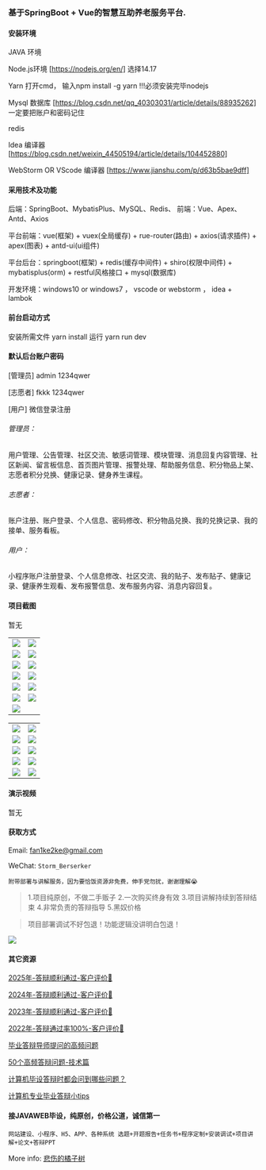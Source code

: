 ### 基于SpringBoot + Vue的智慧互助养老服务平台.

#### 安装环境

JAVA 环境 

Node.js环境 [https://nodejs.org/en/] 选择14.17

Yarn 打开cmd， 输入npm install -g yarn !!!必须安装完毕nodejs

Mysql 数据库 [https://blog.csdn.net/qq_40303031/article/details/88935262] 一定要把账户和密码记住

redis

Idea 编译器 [https://blog.csdn.net/weixin_44505194/article/details/104452880]

WebStorm OR VScode 编译器 [https://www.jianshu.com/p/d63b5bae9dff]

#### 采用技术及功能

后端：SpringBoot、MybatisPlus、MySQL、Redis、
前端：Vue、Apex、Antd、Axios

平台前端：vue(框架) + vuex(全局缓存) + rue-router(路由) + axios(请求插件) + apex(图表)  + antd-ui(ui组件)

平台后台：springboot(框架) + redis(缓存中间件) + shiro(权限中间件) + mybatisplus(orm) + restful风格接口 + mysql(数据库)

开发环境：windows10 or windows7 ， vscode or webstorm ， idea + lambok


#### 前台启动方式
安装所需文件 yarn install 
运行 yarn run dev

#### 默认后台账户密码
[管理员]
admin
1234qwer

[志愿者]
fkkk
1234qwer

[用户]
微信登录注册

###### 管理员：
用户管理、公告管理、社区交流、敏感词管理、模块管理、消息回复内容管理、社区新闻、留言板信息、首页图片管理、报警处理、帮助服务信息、积分物品上架、志愿者积分兑换、健康记录、健身养生课程。

###### 志愿者：
账户注册、账户登录、个人信息、密码修改、积分物品兑换、我的兑换记录、我的接单、服务看板。

###### 用户：
小程序账户注册登录、个人信息修改、社区交流、我的贴子、发布贴子、健康记录、健康养生观看、发布报警信息、发布服务内容、消息内容回复。

#### 项目截图
暂无

|  |  |
|---------------------|---------------------|
| ![](https://fank-bucket-oss.oss-cn-beijing.aliyuncs.com/img/b1bdf7c4-6c3b-4691-a679-b71f6afa2ca3.png) | ![](https://fank-bucket-oss.oss-cn-beijing.aliyuncs.com/img/66c89817-3c7b-4157-bd08-f04a5af93f9a.png) |
| ![](https://fank-bucket-oss.oss-cn-beijing.aliyuncs.com/img/afe5bf62-cd34-4d03-945a-fe884e4beadd.png) | ![](https://fank-bucket-oss.oss-cn-beijing.aliyuncs.com/img/61dc940f-b7eb-4dfd-8a3f-95cb74241ff8.png) |
| ![](https://fank-bucket-oss.oss-cn-beijing.aliyuncs.com/img/15961156-7f9c-4cbe-9b73-79584d1958b3.png) | ![](https://fank-bucket-oss.oss-cn-beijing.aliyuncs.com/img/25dabc3f-144b-4296-ae53-e08ab6d2db23.png) |
| ![](https://fank-bucket-oss.oss-cn-beijing.aliyuncs.com/img/c3e47bb5-a502-4e52-aabc-9d7085414ab9.png) | ![](https://fank-bucket-oss.oss-cn-beijing.aliyuncs.com/img/dd9c095e-5221-474d-a559-b67a6d48169a.png) |
| ![](https://fank-bucket-oss.oss-cn-beijing.aliyuncs.com/img/f7c45165-aa33-49d2-980e-e85a060b0f8b.png) | ![](https://fank-bucket-oss.oss-cn-beijing.aliyuncs.com/img/db4baa3f-b87b-493b-878c-317afaa45874.png) |
| ![](https://fank-bucket-oss.oss-cn-beijing.aliyuncs.com/img/ee107209-b7b3-4458-934f-b4ba09d900e2.png) | ![](https://fank-bucket-oss.oss-cn-beijing.aliyuncs.com/img/1d0326bb-7067-4dbc-9b90-f2a080592d90.png) |
| ![](https://fank-bucket-oss.oss-cn-beijing.aliyuncs.com/img/2ab6ce7e-c9ee-420f-a90f-b9c758b2467e.png) |  |

|  |  |
|---------------------|---------------------|
| ![](https://fank-bucket-oss.oss-cn-beijing.aliyuncs.com/img/10c58a27-df59-4cd1-ba88-cf0c4d078624.png) | ![](https://fank-bucket-oss.oss-cn-beijing.aliyuncs.com/img/2ecb2ca5-c753-4e06-babc-b044539d5c98.png) |
| ![](https://fank-bucket-oss.oss-cn-beijing.aliyuncs.com/img/9e27bfc5-70c3-4e20-9106-bd57719506c2.png) | ![](https://fank-bucket-oss.oss-cn-beijing.aliyuncs.com/img/1b8914cd-8f68-4fcd-aa32-5a3a245a4c88.png) |
| ![](https://fank-bucket-oss.oss-cn-beijing.aliyuncs.com/img/7f865e86-86b8-426b-8382-ddca7605c2fa.png) | ![](https://fank-bucket-oss.oss-cn-beijing.aliyuncs.com/img/fd1696fc-b26a-4bd2-a370-fbb5fb45c36d.png) |
| ![](https://fank-bucket-oss.oss-cn-beijing.aliyuncs.com/img/7c496848-0a06-4b2a-9887-8ffe6dff63e8.png) | ![](https://fank-bucket-oss.oss-cn-beijing.aliyuncs.com/img/da8d73d2-b47f-487d-9ef7-2b993733d5c5.png) |
| ![](https://fank-bucket-oss.oss-cn-beijing.aliyuncs.com/img/3d3dc80a-2bae-4130-979b-c4ee9fce1a61.png) | ![](https://fank-bucket-oss.oss-cn-beijing.aliyuncs.com/img/bbe48ae1-cc2b-4c77-9b50-14fa6bcee3e3.png) |

#### 演示视频

暂无

#### 获取方式

Email: fan1ke2ke@gmail.com

WeChat: `Storm_Berserker`

`附带部署与讲解服务，因为要恰饭资源非免费，伸手党勿扰，谢谢理解😭`

> 1.项目纯原创，不做二手贩子 2.一次购买终身有效 3.项目讲解持续到答辩结束 4.非常负责的答辩指导 5.黑奴价格

> 项目部署调试不好包退！功能逻辑没讲明白包退！

![](https://fank-bucket-oss.oss-cn-beijing.aliyuncs.com/work/936e9baf53eb9a217af4f89c616dc19.png)

#### 其它资源

[2025年-答辩顺利通过-客户评价🍜](https://berserker287.github.io/2025/06/18/2025%E5%B9%B4%E7%AD%94%E8%BE%A9%E9%A1%BA%E5%88%A9%E9%80%9A%E8%BF%87/)

[2024年-答辩顺利通过-客户评价👻](https://berserker287.github.io/2024/06/06/2024%E5%B9%B4%E7%AD%94%E8%BE%A9%E9%A1%BA%E5%88%A9%E9%80%9A%E8%BF%87/)

[2023年-答辩顺利通过-客户评价🐢](https://berserker287.github.io/2023/06/14/2023%E5%B9%B4%E7%AD%94%E8%BE%A9%E9%A1%BA%E5%88%A9%E9%80%9A%E8%BF%87/)

[2022年-答辩通过率100%-客户评价🐣](https://berserker287.github.io/2022/05/25/%E9%A1%B9%E7%9B%AE%E4%BA%A4%E6%98%93%E8%AE%B0%E5%BD%95/)

[毕业答辩导师提问的高频问题](https://berserker287.github.io/2023/06/13/%E6%AF%95%E4%B8%9A%E7%AD%94%E8%BE%A9%E5%AF%BC%E5%B8%88%E6%8F%90%E9%97%AE%E7%9A%84%E9%AB%98%E9%A2%91%E9%97%AE%E9%A2%98/)

[50个高频答辩问题-技术篇](https://berserker287.github.io/2023/06/13/50%E4%B8%AA%E9%AB%98%E9%A2%91%E7%AD%94%E8%BE%A9%E9%97%AE%E9%A2%98-%E6%8A%80%E6%9C%AF%E7%AF%87/)

[计算机毕设答辩时都会问到哪些问题？](https://www.zhihu.com/question/31020988)

[计算机专业毕业答辩小tips](https://zhuanlan.zhihu.com/p/145911029)

#### 接JAVAWEB毕设，纯原创，价格公道，诚信第一

`网站建设、小程序、H5、APP、各种系统 选题+开题报告+任务书+程序定制+安装调试+项目讲解+论文+答辩PPT`

More info: [悲伤的橘子树](https://berserker287.github.io/)
